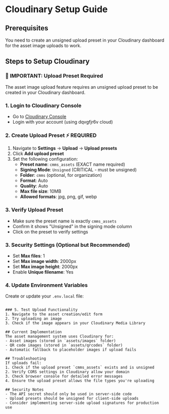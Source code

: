 # Cloudinary Setup Guide

## Prerequisites
You need to create an unsigned upload preset in your Cloudinary dashboard for the asset image uploads to work.

## Steps to Setup Cloudinary

### 🚨 **IMPORTANT: Upload Preset Required**
The asset image upload feature requires an unsigned upload preset to be created in your Cloudinary dashboard.

### 1. Login to Cloudinary Console
- Go to [Cloudinary Console](https://console.cloudinary.com/)
- Login with your account (using dqvgfjr6v cloud)

### 2. Create Upload Preset ⚡ **REQUIRED**
1. Navigate to **Settings** → **Upload** → **Upload presets**
2. Click **Add upload preset**
3. Set the following configuration:
   - **Preset name**: `cmms_assets` (EXACT name required)
   - **Signing Mode**: `Unsigned` (CRITICAL - must be unsigned)
   - **Folder**: `cmms` (optional, for organization)
   - **Format**: Auto
   - **Quality**: Auto
   - **Max file size**: 10MB
   - **Allowed formats**: jpg, png, gif, webp

### 3. **Verify Upload Preset**
- Make sure the preset name is exactly `cmms_assets`
- Confirm it shows "Unsigned" in the signing mode column
- Click on the preset to verify settings

### 3. Security Settings (Optional but Recommended)
- Set **Max files**: 1
- Set **Max image width**: 2000px
- Set **Max image height**: 2000px
- Enable **Unique filename**: Yes

### 4. Update Environment Variables
Create or update your `.env.local` file:


```

### 5. Test Upload Functionality
1. Navigate to the asset creation/edit form
2. Try uploading an image
3. Check if the image appears in your Cloudinary Media Library

## Current Implementation
The asset management system uses Cloudinary for:
- Asset images (stored in `assets/images` folder)
- QR code images (stored in `assets/qrcodes` folder)
- Automatic fallback to placeholder images if upload fails

## Troubleshooting
If uploads fail:
1. Check if the upload preset `cmms_assets` exists and is unsigned
2. Verify CORS settings in Cloudinary allow your domain
3. Check browser console for detailed error messages
4. Ensure the upload preset allows the file types you're uploading

## Security Notes
- The API secret should only be used in server-side code
- Upload presets should be unsigned for client-side uploads
- Consider implementing server-side upload signatures for production use